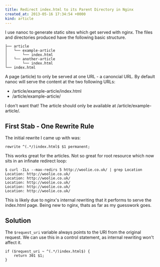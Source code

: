 ```yaml
---
title: Redirect index.html to its Parent Directory in Nginx
created_at: 2013-05-16 17:34:54 +0000
kind: article
---
```

I use nanoc to generate static sites which get served with nginx. The files and
directories produced have the following basic structure.

    ├── article
    │   └── example-article
    │       └── index.html
    │   └── another-article
    │       └── index.html
    └── index.html

A page (article) to only be served at one URL - a canoncial URL. By default
nanoc will serve the content at the two following URLs:

 * /article/example-article/index.html
 * /article/example-article/

I don't want that! The article should only be available at
/article/example-article/.

## First Stab - One Rewrite Rule
The initial rewrite I came up with was:

    rewrite ^(.*/)index.html$ $1 permanent;

This works great for the articles. Not so great for root resource which now
sits in an infinate redirect loop:

    $ curl -ILs --max-redirs 5 http://woolie.co.uk/ | grep Location
    Location: http://woolie.co.uk/
    Location: http://woolie.co.uk/
    Location: http://woolie.co.uk/
    Location: http://woolie.co.uk/
    Location: http://woolie.co.uk/

This is likely due to nginx's internal rewriting that it performs to serve the
index.html page. Being new to nginx, thats as far as my guesswork goes.

## Solution
The `$request_uri` variable always points to the URI from the original request.
We can use this in a control statement, as internal rewriting won't affect it.

    if ($request_uri ~ ^(.*/)index.html$) {
        return 301 $1;
    }
